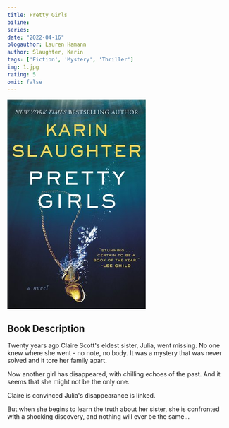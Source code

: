 ```yaml
---
title: Pretty Girls
biline:
series:
date: "2022-04-16"
blogauthor: Lauren Hamann
author: Slaughter, Karin
tags: ['Fiction', 'Mystery', 'Thriller']
img: 1.jpg
rating: 5
omit: false
---
```


![Book Cover](1.jpg)

## Book Description

Twenty years ago Claire Scott's eldest sister, Julia, went missing. No one knew where she went - no note, no body. It was a mystery that was never solved and it tore her family apart.

Now another girl has disappeared, with chilling echoes of the past. And it seems that she might not be the only one.

Claire is convinced Julia's disappearance is linked.

But when she begins to learn the truth about her sister, she is confronted with a shocking discovery, and nothing will ever be the same...